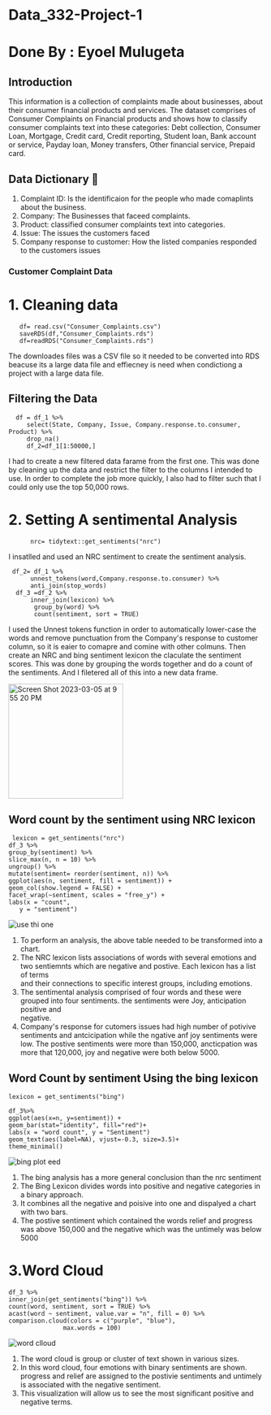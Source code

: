 # Data_332-Project-1
# Done By : Eyoel Mulugeta 

## Introduction
This information is a collection of complaints made about businesses, about their consumer financial products and services. The dataset comprises of Consumer Complaints on Financial products and shows how to classify consumer complaints text into these categories: Debt collection, Consumer Loan, Mortgage, Credit card, Credit reporting, Student loan, Bank account or service, Payday loan, Money transfers, Other financial service, Prepaid card.

## Data Dictionary 📖
 1. Complaint ID: Is the identificaion for the people who made comaplints about the business.
 2. Company: The Businesses that faceed complaints. 
 3. Product: classified consumer complaints text into categories.
 4. Issue: The issues the customers faced 
 5. Company response to customer: How the listed companies responded to the customers issues 

### Customer Complaint Data 

# 1. Cleaning data
   
       df= read.csv("Consumer_Complaints.csv")
       saveRDS(df,"Consumer_Complaints.rds")
       df=readRDS("Consumer_Complaints.rds")
  
The downloades files was a CSV file so it needed to be converted into RDS beacuse its a large data file and effiecney is need when condictiong a project with a large data file. 

## Filtering the Data 

      df = df_1 %>%
         select(State, Company, Issue, Company.response.to.consumer, Product) %>%
         drop_na()
         df_2=df_1[1:50000,]

I had to create  a new filtered data farame from the first one. This was done by cleaning up the data and restrict the filter to the columns I intended to use. In order to complete the job more quickly, I also had to filter such that I could only use the top 50,000 rows.

# 2. Setting A sentimental Analysis

          nrc= tidytext::get_sentiments("nrc")
I insatlled and used an NRC sentiment to create the sentiment analysis. 

     df_2= df_1 %>%
          unnest_tokens(word,Company.response.to.consumer) %>%
          anti_join(stop_words)
      df_3 =df_2 %>% 
          inner_join(lexicon) %>% 
           group_by(word) %>% 
           count(sentiment, sort = TRUE) 
I used the Unnest tokens function in order to automatically lower-case the words and remove punctuation from the Company's response to customer column, so it is eaier to comapre and comine with other colmuns. Then create an NRC and bing sentiment lexicon the claculate the sentiment scores. This was done by grouping the words together and do a count of the sentiments. And I filetered all of this into a new data frame. 


<img width="226" alt="Screen Shot 2023-03-05 at 9 55 20 PM" src="https://user-images.githubusercontent.com/112992643/223016941-8f88dd0c-8ec9-483d-b745-16a9ecaa6c98.png">


## Word count by the sentiment using NRC lexicon
   
     lexicon = get_sentiments("nrc")
    df_3 %>%
    group_by(sentiment) %>%
    slice_max(n, n = 10) %>% 
    ungroup() %>%
    mutate(sentiment= reorder(sentiment, n)) %>%
    ggplot(aes(n, sentiment, fill = sentiment)) +
    geom_col(show.legend = FALSE) +
    facet_wrap(~sentiment, scales = "free_y") +
    labs(x = "count",
       y = "sentiment")
![use thi one](https://user-images.githubusercontent.com/112992643/223239769-3d4292fe-d449-4059-84c4-dd24d47e0827.png)

   1. To perform an analysis, the above table needed to be transformed into a chart. 
   2. The NRC lexicon lists associations of words with several emotions and two sentiemnts which are negative and postive. Each lexicon has a list of
      terms          
       and their connections to specific interest groups, including emotions. 
   3. The sentimental analysis comprised of four words and these were grouped into four sentiments. the sentiments were Joy, anticipation positive and   
      negative.
   4. Company's response for cutomers issues had high number of potivive sentiments and antcicipation while the ngative anf joy sentiments were low. The 
      postive sentiments were more than 150,000, ancticpation was more that 120,000, joy and negative were both below 5000. 


## Word Count by sentiment Using the bing lexicon
  
    lexicon = get_sentiments("bing")

    df_3%>%
    ggplot(aes(x=n, y=sentiment)) +
    geom_bar(stat="identity", fill="red")+
    labs(x = "word count", y = "Sentiment")
    geom_text(aes(label=NA), vjust=-0.3, size=3.5)+
    theme_minimal()

![bing plot eed](https://user-images.githubusercontent.com/112992643/223234038-502f2698-37a8-493e-86b8-3a925b349b64.png)

   1. The bing analysis has a more general conclusion than the nrc sentiment 
   2. The Bing Lexicon divides words into positive and negative categories in a binary approach.
   3. It combines all the negative and poisive into one and dispalyed a chart with two bars. 
   4. The postive sentiment which contained the words relief and progress was above 150,000 and the negative which was the untimely was below 5000

# 3.Word Cloud

    df_3 %>%
    inner_join(get_sentiments("bing")) %>%
    count(word, sentiment, sort = TRUE) %>%
    acast(word ~ sentiment, value.var = "n", fill = 0) %>%
    comparison.cloud(colors = c("purple", "blue"),
                   max.words = 100)
                   
![word clloud](https://user-images.githubusercontent.com/112992643/223245855-8040cdcd-28b9-496d-827c-ed510b49f408.png)

  1. The word cloud is group or cluster of text shown in various sizes.
  2. In this word cloud, four emotions with binary sentiments are shown. progress and relief are assigned to the postivie sentiments and untimely is
      associated with the negative sentiment. 
  3. This visualization will allow us to see the most significant positive and negative terms.   
      




















